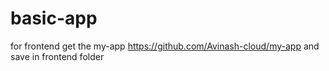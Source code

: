 # basic-app


for frontend get the my-app  https://github.com/Avinash-cloud/my-app and save in frontend folder